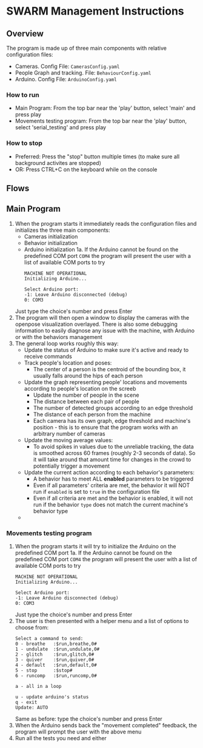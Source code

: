 # SWARM Management Instructions

## Overview
The program is made up of three main components with relative configuration files:
- Cameras. Config File: `CamerasConfig.yaml`
- People Graph and tracking. File: `BehaviourConfig.yaml`
- Arduino. Config File: `ArduinoConfig.yaml`

### How to run
- Main Program: From the top bar near the 'play' button, select 'main' and press play
- Movements testing program:  From the top bar near the 'play' button, select 'serial_testing' and press play

### How to stop
- Preferred: Press the "stop" button multiple times (to make sure all background activites are stopped)
- OR: Press CTRL+C on the keyboard while on the console


## Flows
## Main Program
1. When the program starts it immediately reads the configuration files and initializes the three main components:
    - Cameras initialization
    - Behavior initialization
    - Arduino initialization
    1a. If the Arduino cannot be found on the predefined COM port `COM4` the program will present the user with a list of available COM ports to try
        ```
        MACHINE NOT OPERATIONAL
        Initializing Arduino...
        
        Select Arduino port:
        -1: Leave Arduino disconnected (debug)
        0: COM3
        ```
    Just type the choice's number and press Enter
2. The program will then open a window to display the cameras with the openpose visualization overlayed. There is also some debugging information to easily diagnose any issue with the machine, with Arduino or with the behaviors management
3. The general loop works roughly this way:
    - Update the status of Arduino to make sure it's active and ready to receive commands
    - Track people's location and poses:
        - The center of a person is the centroid of the bounding box, it usually falls around the hips of each person
    - Update the graph representing people' locations and movements according to people's location on the screeb
        - Update the number of people in the scene
        - The distance between each pair of people
        - The number of detected groups according to an edge threshold
        - The distance of each person from the machine
        - Each camera has its own graph, edge threshold and machine's position - this is to ensure that the program works with an arbitrary number of cameras
    - Update the moving average values:
        - To avoid spikes in values due to the unreliable tracking, the data is smoothed across 60 frames (roughly 2-3 seconds of data). So it will take around that amount time for changes in the crowd to potentially trigger a movement
    - Update the current action according to each behavior's parameters:
        - A behavior has to meet ALL **enabled** parameters to be triggered
        - Even if all parameters' criteria are met, the behavior it will NOT run if `enabled` is set to `true` in the configuration file
        - Even if all criteria are met and the behavior is enabled, it will not run if the behavior `type` does not match the current machine's behavior type
    - 

### Movements testing program
1. When the program starts it will try to initialize the Arduino on the predefined COM port
    1a. If the Arduino cannot be found on the predefined COM port `COM4` the program will present the user with a list of available COM ports to try
    ```
    MACHINE NOT OPERATIONAL
    Initializing Arduino...
    
    Select Arduino port:
    -1: Leave Arduino disconnected (debug)
    0: COM3
    ```
    Just type the choice's number and press Enter
2. The user is then presented with a helper menu and a  list of options to choose from:
    ```
    Select a command to send:
    0 - breathe   :$run,breathe,0#
    1 - undulate  :$run,undulate,0#
    2 - glitch    :$run,glitch,0#
    3 - quiver    :$run,quiver,0#
    4 - default   :$run,default,0#
    5 - stop      :$stop#
    6 - runcomp   :$run,runcomp,0#
    
    a - all in a loop
    
    u - update arduino's status
    q - exit
    Update: AUTO
    ```
    Same as before: type the choice's number and press Enter
3. When the Arduino sends back the "movement completed" feedback, the program will prompt the user with the above menu
4. Run all the tests you need and either

